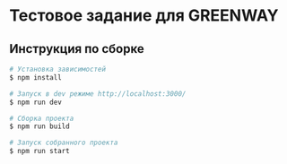 # Тестовое задание для GREENWAY

## Инструкция по сборке

```bash
# Установка зависимостей
$ npm install

# Запуск в dev режиме http://localhost:3000/
$ npm run dev

# Сборка проекта
$ npm run build

# Запуск собранного проекта
$ npm run start

```
